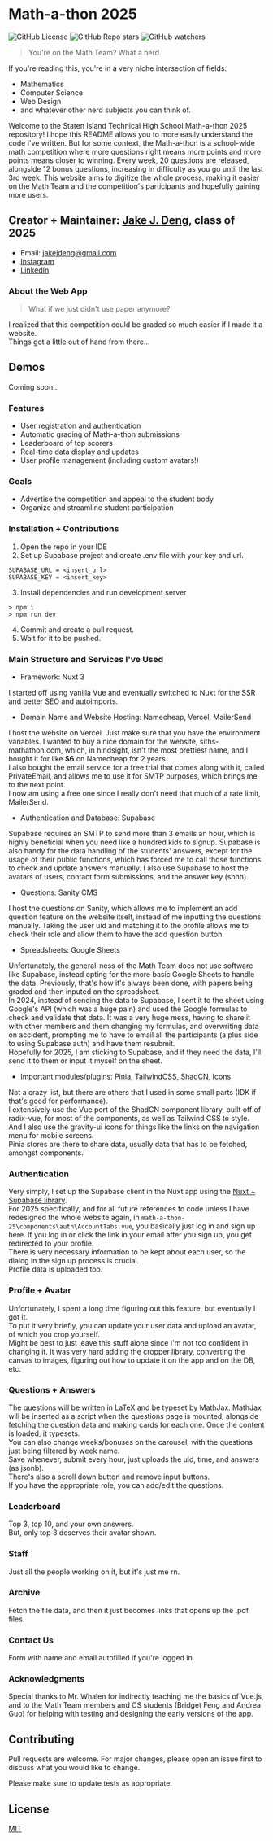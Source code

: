 # Math-a-thon 2025

![GitHub License](https://img.shields.io/github/license/jakedangit/siths-math-a-thon)
![GitHub Repo stars](https://img.shields.io/github/stars/jakedangit/siths-math-a-thon)
![GitHub watchers](https://img.shields.io/github/watchers/jakedangit/siths-math-a-thon)

> You're on the Math Team? What a nerd.

If you're reading this, you're in a very niche intersection of fields:

- Mathematics
- Computer Science
- Web Design
- and whatever other nerd subjects you can think of.

Welcome to the Staten Island Technical High School Math-a-thon 2025 repository! I hope this README allows you to more easily understand the code I've written. But for some context, the Math-a-thon is a school-wide math competition where more questions right means more points and more points means closer to winning. Every week, 20 questions are released, alongside 12 bonus questions, increasing in difficulty as you go until the last 3rd week. This website aims to digitize the whole process, making it easier on the Math Team and the competition's participants and hopefully gaining more users.

## Creator + Maintainer: [Jake J. Deng](https://github.com/JakeDangIt), class of 2025

- Email: <jakejdeng@gmail.com>
- [Instagram](https://www.instagram.com/jakedangit/)
- [LinkedIn](https://www.linkedin.com/in/jake-deng-905229322/)

### About the Web App

> What if we just didn't use paper anymore?

I realized that this competition could be graded so much easier if I made it a website. <br>
Things got a little out of hand from there...

## Demos

Coming soon...

### Features

- User registration and authentication
- Automatic grading of Math-a-thon submissions
- Leaderboard of top scorers
- Real-time data display and updates
- User profile management (including custom avatars!)

### Goals

- Advertise the competition and appeal to the student body
- Organize and streamline student participation

### Installation + Contributions

1. Open the repo in your IDE
2. Set up Supabase project and create .env file with your key and url.

```
SUPABASE_URL = <insert_url>
SUPABASE_KEY = <insert_key>
```

3. Install dependencies and run development server

```
> npm i
> npm run dev
```

4. Commit and create a pull request.
5. Wait for it to be pushed.

### Main Structure and Services I've Used

- Framework: Nuxt 3

I started off using vanilla Vue and eventually switched to Nuxt for the SSR and better SEO and autoimports.

- Domain Name and Website Hosting: Namecheap, Vercel, MailerSend

I host the website on Vercel. Just make sure that you have the environment variables.
I wanted to buy a nice domain for the website, siths-mathathon.com, which, in hindsight, isn't the most prettiest name, and I bought it for like **$6** on Namecheap for 2 years. <br>
I also bought the email service for a free trial that comes along with it, called PrivateEmail, and allows me to use it for SMTP purposes, which brings me to the next point. <br>
I now am using a free one since I really don't need that much of a rate limit, MailerSend.

- Authentication and Database: Supabase

Supabase requires an SMTP to send more than 3 emails an hour, which is highly beneficial when you need like a hundred kids to signup. Supabase is also handy for the data handling of the students' answers, except for the usage of their public functions, which has forced me to call those functions to check and update answers manually. I also use Supabase to host the avatars of users, contact form submissions, and the answer key (shhh). <br>

- Questions: Sanity CMS

I host the questions on Sanity, which allows me to implement an add question feature on the website itself, instead of me inputting the questions manually. Taking the user uid and matching it to the profile allows me to check their role and allow them to have the add question button.

- Spreadsheets: Google Sheets

Unfortunately, the general-ness of the Math Team does not use software like Supabase, instead opting for the more basic Google Sheets to handle the data. Previously, that's how it's always been done, with papers being graded and then inputed on the spreadsheet. <br>
In 2024, instead of sending the data to Supabase, I sent it to the sheet using Google's API (which was a huge pain) and used the Google formulas to check and validate that data.
It was a very huge mess, having to share it with other members and them changing my formulas, and overwriting data on accident, prompting me to have to email all the participants (a plus side to using Supabase auth) and have them resubmit. <br>
Hopefully for 2025, I am sticking to Supabase, and if they need the data, I'll send it to them or input it myself on the sheet.

- Important modules/plugins: [Pinia](https://pinia.vuejs.org/ssr/nuxt.html), [TailwindCSS](https://tailwindcss.com/docs/guides/nuxtjs), [ShadCN](https://www.shadcn-vue.com/), [Icons](https://nuxt.com/modules/icon)

Not a crazy list, but there are others that I used in some small parts (IDK if that's good for performance). <br>
I extensively use the Vue port of the ShadCN component library, built off of radix-vue, for most of the components, as well as Tailwind CSS to style. And I also use the gravity-ui icons for things like the links on the navigation menu for mobile screens. <br>
Pinia stores are there to share data, usually data that has to be fetched, amongst components.

### Authentication

Very simply, I set up the Supabase client in the Nuxt app using the [Nuxt + Supabase library](https://supabase.nuxtjs.org/). <br>
For 2025 specifically, and for all future references to code unless I have redesigned the whole website again, in `math-a-thon-25\components\auth\AccountTabs.vue`, you basically just log in and sign up here. If you log in or click the link in your email after you sign up, you get redirected to your profile. <br>
There is very necessary information to be kept about each user, so the dialog in the sign up process is crucial. <br>
Profile data is uploaded too.

### Profile + Avatar

Unfortunately, I spent a long time figuring out this feature, but eventually I got it. <br>
To put it very briefly, you can update your user data and upload an avatar, of which you crop yourself. <br>
Might be best to just leave this stuff alone since I'm not too confident in changing it. It was very hard adding the cropper library, converting the canvas to images, figuring out how to update it on the app and on the DB, etc.

### Questions + Answers

The questions will be written in LaTeX and be typeset by MathJax. MathJax will be inserted as a script when the questions page is mounted, alongside fetching the question data and making cards for each one. Once the content is loaded, it typesets. <br>
You can also change weeks/bonuses on the carousel, with the questions just being filtered by week name. <br>
Save whenever, submit every hour, just uploads the uid, time, and answers (as jsonb). <br>
There's also a scroll down button and remove input buttons. <br>
If you have the appropriate role, you can add/edit the questions.

### Leaderboard

Top 3, top 10, and your own answers. <br>
But, only top 3 deserves their avatar shown.

### Staff

Just all the people working on it, but it's just me rn.

### Archive

Fetch the file data, and then it just becomes links that opens up the .pdf files.

### Contact Us

Form with name and email autofilled if you're logged in.

### Acknowledgments

Special thanks to Mr. Whalen for indirectly teaching me the basics of Vue.js, and to the Math Team members and CS students (Bridget Feng and Andrea Guo) for helping with testing and designing the early versions of the app.

## Contributing

Pull requests are welcome. For major changes, please open an issue first
to discuss what you would like to change.

Please make sure to update tests as appropriate.

## License

[MIT](https://choosealicense.com/licenses/mit/)
